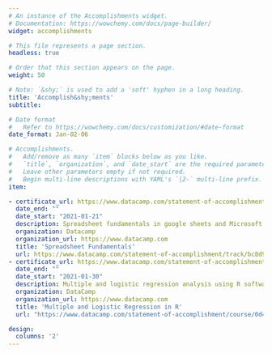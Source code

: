 ```yaml
---
# An instance of the Accomplishments widget.
# Documentation: https://wowchemy.com/docs/page-builder/
widget: accomplishments

# This file represents a page section.
headless: true

# Order that this section appears on the page.
weight: 50

# Note: `&shy;` is used to add a 'soft' hyphen in a long heading.
title: 'Accomplish&shy;ments'
subtitle:

# Date format
#   Refer to https://wowchemy.com/docs/customization/#date-format
date_format: Jan-02-06

# Accomplishments.
#   Add/remove as many `item` blocks below as you like.
#   `title`, `organization`, and `date_start` are the required parameters.
#   Leave other parameters empty if not required.
#   Begin multi-line descriptions with YAML's `|2-` multi-line prefix.
item:

- certificate_url: https://www.datacamp.com/statement-of-accomplishment/track/bc8d92775a5da2a9882ebc3a1500b6c9e1a647da?raw=1
  date_end: ""
  date_start: "2021-01-21"
  description: Spreadsheet fundamentals in google sheets and Microsoft Excel. Skills included Data analysis using formulas and Pivot Tables.
  organization: Datacamp
  organization_url: https://www.datacamp.com
  title: 'Spreadsheet Fundamentals'
  url: https://www.datacamp.com/statement-of-accomplishment/track/bc8d92775a5da2a9882ebc3a1500b6c9e1a647da?raw=1
- certificate_url: https://www.datacamp.com/statement-of-accomplishment/course/0d42d381b9eb3b35bcd15e0836e7b561e2e64028
  date_end: ""
  date_start: "2021-01-30"
  description: Multiple and logistic regression analysis using R software
  organization: DataCamp
  organization_url: https://www.datacamp.com
  title: 'Multiple and Logistic Regression in R'
  url: "https://www.datacamp.com/statement-of-accomplishment/course/0d42d381b9eb3b35bcd15e0836e7b561e2e64028"

design:
  columns: '2' 
---
```

